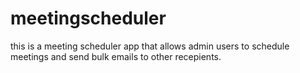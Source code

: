 # meetingscheduler  
this is a meeting scheduler app that allows admin users to schedule meetings and send bulk emails to other recepients.
